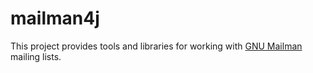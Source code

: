 # mailman4j

This project provides tools and libraries for working with
[GNU Mailman](https://en.wikipedia.org/wiki/GNU_Mailman)
mailing lists.
